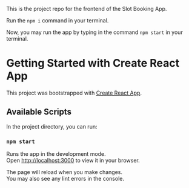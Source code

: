 This is the project repo for the frontend of the Slot Booking App.

Run the `npm i` command in your terminal.

Now, you may run the app by typing in the command `npm start` in your terminal.

# Getting Started with Create React App

This project was bootstrapped with [Create React App](https://github.com/facebook/create-react-app).

## Available Scripts

In the project directory, you can run:

### `npm start`

Runs the app in the development mode.\
Open [http://localhost:3000](http://localhost:3000) to view it in your browser.

The page will reload when you make changes.\
You may also see any lint errors in the console.
